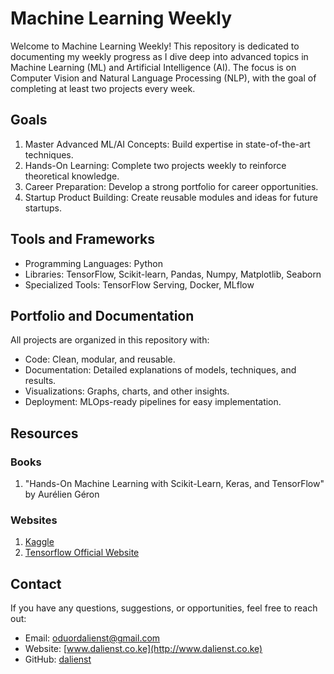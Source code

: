 # Machine Learning Weekly

Welcome to Machine Learning Weekly! This repository is dedicated to documenting my weekly progress as I dive deep into advanced topics in Machine Learning (ML) and Artificial Intelligence (AI). The focus is on Computer Vision and Natural Language Processing (NLP), with the goal of completing at least two projects every week.

## Goals

1. Master Advanced ML/AI Concepts: Build expertise in state-of-the-art techniques.
2. Hands-On Learning: Complete two projects weekly to reinforce theoretical knowledge.
3. Career Preparation: Develop a strong portfolio for career opportunities.
4. Startup Product Building: Create reusable modules and ideas for future startups.

## Tools and Frameworks

- Programming Languages: Python
- Libraries: TensorFlow, Scikit-learn, Pandas, Numpy, Matplotlib, Seaborn
- Specialized Tools: TensorFlow Serving, Docker, MLflow

## Portfolio and Documentation

All projects are organized in this repository with:

- Code: Clean, modular, and reusable.
- Documentation: Detailed explanations of models, techniques, and results.
- Visualizations: Graphs, charts, and other insights.
- Deployment: MLOps-ready pipelines for easy implementation.

## Resources

### Books

1. "Hands-On Machine Learning with Scikit-Learn, Keras, and TensorFlow" by Aurélien Géron

### Websites

1. [Kaggle](https://www.kaggle.com)
2. [Tensorflow Official Website](https://www.tensorflow.org/)

## Contact

If you have any questions, suggestions, or opportunities, feel free to reach out:

- Email: [oduordalienst@gmail.com](mailto:oduordalienst@gmail.com)
- Website: [www.dalienst.co.ke](http://www.dalienst.co.ke)
- GitHub: [dalienst](https://www.github.com/dalienst)
